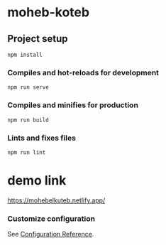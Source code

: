 # moheb-koteb

## Project setup
```
npm install
```

### Compiles and hot-reloads for development
```
npm run serve
```

### Compiles and minifies for production
```
npm run build
```

### Lints and fixes files
```
npm run lint
```
# demo link 
https://mohebelkuteb.netlify.app/

### Customize configuration
See [Configuration Reference](https://cli.vuejs.org/config/).
